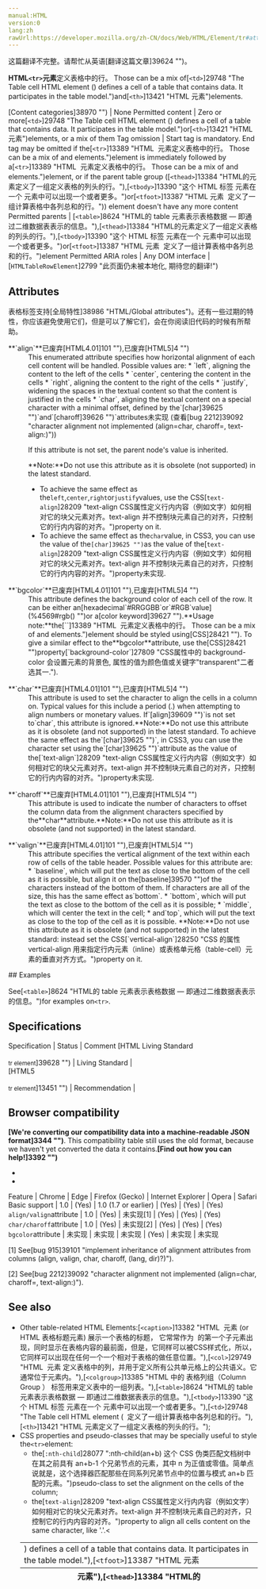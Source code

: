 ```yaml
---
manual:HTML
version:0
lang:zh
rawUrl:https://developer.mozilla.org/zh-CN/docs/Web/HTML/Element/tr#attr-char
---
```




这篇翻译不完整。请帮忙从英语[翻译这篇文章]39624 "")。






**HTML`<tr>`元素**定义表格中的行。 Those can be a mix of[`<td>`]29748 "The Table cell HTML element (<td>) defines a cell of a table that contains data. It participates in the table model.")and[`<th>`]13421 "HTML <th> 元素")elements.


[Content categories]38970 "") | None 
Permitted content | Zero or more[`<td>`]29748 "The Table cell HTML element (<td>) defines a cell of a table that contains data. It participates in the table model.")or[`<th>`]13421 "HTML <th> 元素")elements, or a mix of them 
Tag omission | Start tag is mandatory. End tag may be omitted if the[`<tr>`]13389 "HTML <tr> 元素定义表格中的行。 Those can be a mix of <td> and <th> elements.")element is immediately followed by a[`<tr>`]13389 "HTML <tr> 元素定义表格中的行。 Those can be a mix of <td> and <th> elements.")element, or if the parent table group ([`<thead>`]13384 "HTML的<thead>元素定义了一组定义表格的列头的行。"),[`<tbody>`]13390 "这个 HTML 标签  元素在一个  元素中可以出现一个或者更多。")or[`<tfoot>`]13387 "HTML 元素<tfoot>  定义了一组计算表格中各列总和的行。")) element doesn&#39;t have any more content 
Permitted parents | [`<table>`]8624 "HTML的 table 元素表示表格数据 — 即通过二维数据表表示的信息。"),[`<thead>`]13384 "HTML的<thead>元素定义了一组定义表格的列头的行。"),[`<tbody>`]13390 "这个 HTML 标签  元素在一个  元素中可以出现一个或者更多。")or[`<tfoot>`]13387 "HTML 元素<tfoot>  定义了一组计算表格中各列总和的行。")element 
Permitted ARIA roles | Any 
DOM interface | [`HTMLTableRowElement`]2799 "此页面仍未被本地化, 期待您的翻译!") 


## Attributes<a name="Attributes"></a>


表格标签支持[全局特性]38986 "HTML/Global attributes")。还有一些过期的特性，你应该避免使用它们，但是可以了解它们，会在你阅读旧代码的时候有所帮助。

<dl><dt id=''>**`align`**已废弃[HTML4.01]101 ""),已废弃[HTML5]4 "")</dt><dd>This enumerated attribute specifies how horizontal alignment of each cell content will be handled. Possible values are:
* `left`, aligning the content to the left of the cells
* `center`, centering the content in the cells
* `right`, aligning the content to the right of the cells
* `justify`, widening the spaces in the textual content so that the content is justified in the cells
* `char`, aligning the textual content on a special character with a minimal offset, defined by the`[char]39625 "")`and`[charoff]39626 "")`attributes未实现 (查看[bug 2212]39092 "character alignment not implemented (align=char, charoff=, text-align:<string>)"))


If this attribute is not set, the parent node&#39;s value is inherited.

**Note:**Do not use this attribute as it is obsolete (not supported) in the latest standard.
* To achieve the same effect as the`left`,`center`,`right`or`justify`values, use the CSS[`text-align`]28209 "text-align CSS属性定义行内内容（例如文字）如何相对它的块父元素对齐。text-align 并不控制块元素自己的对齐，只控制它的行内内容的对齐。")property on it.
* To achieve the same effect as the`char`value, in CSS3, you can use the value of the`[char]39625 "")`as the value of the[`text-align`]28209 "text-align CSS属性定义行内内容（例如文字）如何相对它的块父元素对齐。text-align 并不控制块元素自己的对齐，只控制它的行内内容的对齐。")property未实现.

</dd></dl><dl><dt id=''>**`bgcolor`**已废弃[HTML4.01]101 ""),已废弃[HTML5]4 "")</dt><dd>This attribute defines the background color of each cell of the row. It can be either an[hexadecimal`#RRGGBB`or`#RGB`value](%4569#rgb() "")or a[color keyword]39627 "").**Usage note:**the[`<tr>`]13389 "HTML <tr> 元素定义表格中的行。 Those can be a mix of <td> and <th> elements.")element should be styled using[CSS]28421 ""). To give a similar effect to the**bgcolor**attribute, use the[CSS]28421 "")property[`background-color`]27809 "CSS属性中的 background-color 会设置元素的背景色, 属性的值为颜色值或关键字"transparent"二者选其一.").
</dd></dl><dl><dt id=''>**`char`**已废弃[HTML4.01]101 ""),已废弃[HTML5]4 "")</dt><dd>This attribute is used to set the character to align the cells in a column on. Typical values for this include a period (.) when attempting to align numbers or monetary values. If`[align]39609 "")`is not set to`char`, this attribute is ignored.**Note:**Do not use this attribute as it is obsolete (and not supported) in the latest standard. To achieve the same effect as the`[char]39625 "")`, in CSS3, you can use the character set using the`[char]39625 "")`attribute as the value of the[`text-align`]28209 "text-align CSS属性定义行内内容（例如文字）如何相对它的块父元素对齐。text-align 并不控制块元素自己的对齐，只控制它的行内内容的对齐。")property未实现.
</dd></dl><dl><dt id=''>**`charoff`**已废弃[HTML4.01]101 ""),已废弃[HTML5]4 "")</dt><dd>This attribute is used to indicate the number of characters to offset the column data from the alignment characters specified by the**char**attribute.**Note:**Do not use this attribute as it is obsolete (and not supported) in the latest standard.
</dd></dl><dl><dt id=''>**`valign`**已废弃[HTML4.01]101 ""),已废弃[HTML5]4 "")</dt><dd>This attribute specifies the vertical alignment of the text within each row of cells of the table header. Possible values for this attribute are:
* `baseline`, which will put the text as close to the bottom of the cell as it is possible, but align it on the[baseline]39570 "")of the characters instead of the bottom of them. If characters are all of the size, this has the same effect as`bottom`.
* `bottom`, which will put the text as close to the bottom of the cell as it is possible;
* `middle`, which will center the text in the cell;
* and`top`, which will put the text as close to the top of the cell as it is possible.
**Note:**Do not use this attribute as it is obsolete (and not supported) in the latest standard: instead set the CSS[`vertical-align`]28250 "CSS 的属性 vertical-align 用来指定行内元素（inline）或表格单元格（table-cell）元素的垂直对齐方式。")property on it.
</dd></dl>
## Examples<a name="Examples"></a>


See[`<table>`]8624 "HTML的 table 元素表示表格数据 — 即通过二维数据表表示的信息。")for examples on`<tr>`.


## Specifications<a name="Specifications"></a>

Specification | Status | Comment 
[HTML Living Standard<br></br><small>tr element</small>]39628 "") | Living Standard |  
[HTML5<br></br><small>tr element</small>]13451 "") | Recommendation |  


## Browser compatibility<a name="Browser_compatibility"></a>


**[We&#39;re converting our compatibility data into a machine-readable JSON format]3344 "")**. This compatibility table still uses the old format, because we haven&#39;t yet converted the data it contains.**[Find out how you can help!]3392 "")**


* 
* 

Feature | Chrome | Edge | Firefox (Gecko) | Internet Explorer | Opera | Safari 
Basic support | 1.0 | (Yes) | 1.0 (1.7 or earlier) | (Yes) | (Yes) | (Yes) 
`align/valign`attribute | 1.0 | (Yes) | 未实现[1] | (Yes) | (Yes) | (Yes) 
`char/charoff`attribute | 1.0 | (Yes) | 未实现[2] | (Yes) | (Yes) | (Yes) 
`bgcolor`attribute<i></i> | 未实现 | 未实现 | 未实现 | (Yes) | 未实现 | 未实现 





[1] See[bug 915]39101 "implement inheritance of alignment attributes from columns (align, valign, char, charoff, (lang, dir)?)").



[2] See[bug 2212]39092 "character alignment not implemented (align=char, charoff=, text-align:<string>)").


## See also<a name="See_also"></a>

* Other table-related HTML Elements:[`<caption>`]13382 "HTML <caption> 元素 (or HTML 表格标题元素) 展示一个表格的标题， 它常常作为 <table> 的第一个子元素出现，同时显示在表格内容的最前面，但是，它同样可以被CSS样式化，所以，它同样可以出现在任何一个一个相对于表格的做任意位置。"),[`<col>`]29749 "HTML <col> 元素 定义表格中的列，并用于定义所有公共单元格上的公共语义。它通常位于<colgroup>元素内。"),[`<colgroup>`]13385 "HTML 中的 表格列组（Column Group <colgroup>） 标签用来定义表中的一组列表。"),[`<table>`]8624 "HTML的 table 元素表示表格数据 — 即通过二维数据表表示的信息。"),[`<tbody>`]13390 "这个 HTML 标签  元素在一个  元素中可以出现一个或者更多。"),[`<td>`]29748 "The Table cell HTML element (<td>) defines a cell of a table that contains data. It participates in the table model."),[`<tfoot>`]13387 "HTML 元素<tfoot>  定义了一组计算表格中各列总和的行。"),[`<th>`]13421 "HTML <th> 元素"),[`<thead>`]13384 "HTML的<thead>元素定义了一组定义表格的列头的行。");
* CSS properties and pseudo-classes that may be specially useful to style the`<tr>`element:
	* the[`:nth-child`]28077 ":nth-child(an+b) 这个 CSS 伪类匹配文档树中在其之前具有 an+b-1 个兄弟节点的元素，其中 n 为正值或零值。简单点说就是，这个选择器匹配那些在同系列兄弟节点中的位置与模式 an+b 匹配的元素。")pseudo-class to set the alignment on the cells of the column;
	* the[`text-align`]28209 "text-align CSS属性定义行内内容（例如文字）如何相对它的块父元素对齐。text-align 并不控制块元素自己的对齐，只控制它的行内内容的对齐。")property to align all cells content on the same character, like &#39;.&#39;.&lt;



